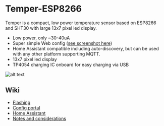 # Temper-ESP8266
Temper is a compact, low power temperature sensor based on ESP8266 and SHT30 with large 13x7 pixel led display.  

- Low power, only ~30-40uA
- Super simple Web config ([see screenshot here](https://github.com/mcer12/Temper-ESP8266/wiki/Config-portal-&-OTA))
- Home Assistant compatible including auto-discovery, but can be used with any other platform supporting MQTT.
- 13x7 pixel led display
- TP4054 charging IC onboard for easy charging via USB

![alt text](https://github.com/mcer12/Temper-ESP8266/raw/master/Images/pcb.jpg)

## Wiki
- [Flashing](https://github.com/mcer12/Temper-ESP8266/wiki/Flashing)
- [Config portal](https://github.com/mcer12/Temper-ESP8266/wiki/Config-portal-&-OTA)
- [Home Assistant](https://github.com/mcer12/Temper-ESP8266/wiki/Home-Assistant)
- [Notes and considerations](https://github.com/mcer12/Temper-ESP8266/wiki/Some-notes-and-considerations)
